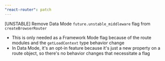 ```yaml
---
"react-router": patch
---
```


[UNSTABLE] Remove Data Mode `future.unstable_middleware` flag from `createBrowserRouter`

- This is only needed as a Framework Mode flag because of the route modules and the `getLoadContext` type behavior change
- In Data Mode, it's an opt-in feature because it's just a new property on a route object, so there's no behavior changes that necessitate a flag
